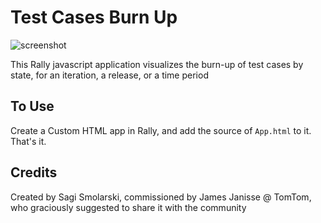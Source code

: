 # Test Cases Burn Up

![screenshot](https://raw.github.com/sagism/RallyTestCasesBurnUp/master/CFD.png)

This Rally javascript application visualizes the burn-up of test cases by state, for an iteration, a release, or a time period
  
## To Use
Create a Custom HTML app in Rally, and add the source of `App.html` to it. That's it.


## Credits
Created by Sagi Smolarski, commissioned by James Janisse @ TomTom, who graciously suggested to share it with the community
